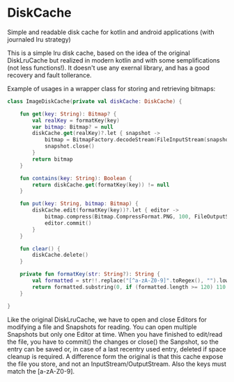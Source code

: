 # DiskCache
Simple and readable disk cache for kotlin and android applications (with journaled lru strategy)

This is a simple lru disk cache, based on the idea of the original DiskLruCache but realized in modern kotlin and with some semplifications (not less functions!). 
It doesn't use any exernal library, and has a good recovery and fault tollerance. 

Example of usages in a wrapper class for storing and retrieving bitmaps:

```kotlin
class ImageDiskCache(private val diskCache: DiskCache) {

    fun get(key: String): Bitmap? {
        val realKey = formatKey(key)
        var bitmap: Bitmap? = null
        diskCache.get(realKey)?.let { snapshot ->
            bitmap = BitmapFactory.decodeStream(FileInputStream(snapshot.file()))
            snapshot.close()
        }
        return bitmap
    }

    fun contains(key: String): Boolean {
        return diskCache.get(formatKey(key)) != null
    }

    fun put(key: String, bitmap: Bitmap) {
        diskCache.edit(formatKey(key))?.let { editor ->
            bitmap.compress(Bitmap.CompressFormat.PNG, 100, FileOutputStream(editor.file()))
            editor.commit()
        }
    }

    fun clear() {
        diskCache.delete()
    }

    private fun formatKey(str: String?): String {
        val formatted = str!!.replace("[^a-zA-Z0-9]".toRegex(), "").lowercase()
        return formatted.substring(0, if (formatted.length >= 120) 110 else formatted.length)
    }

}
```

Like the original DiskLruCache, we have to open and close Editors for modifying a file and Snapshots for reading. You can open multiple Snapshots but only one Editor at time.
When you have finished to edit/read the file, you have to commit() the changes or close() the Sanpshot, so the entry can be saved or, in case of a last recentry used entry, deleted if
space cleanup is required. A difference form the original is that this cache expose the file you store, and not an InputStream/OutputStream. Also the keys must match the
[a-zA-Z0-9].
